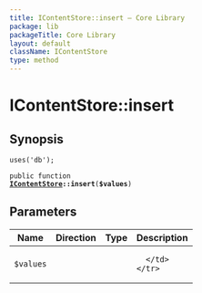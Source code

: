```yaml
---
title: IContentStore::insert — Core Library
package: lib
packageTitle: Core Library
layout: default
className: IContentStore
type: method
---
```


# IContentStore::insert

## Synopsis

<code>uses('db');</code>

<code>public function <b><a href="IContentStore">IContentStore</a>::insert</b>(<b>$values</b>)</code>

## Parameters

<table>
  <thead>
    <tr>
      <th>Name</th>
      <th>Direction</th>
      <th>Type</th>
      <th>Description</th>
    </tr>
  </thead>
  <tbody>
    <tr>
      <td><code>$values</code>
      <td><i></i></td>
      <td></td>
      <td>

      </td>
    </tr>
  </tbody>
</table>

